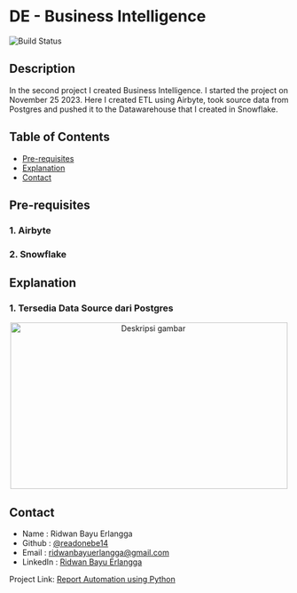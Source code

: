 <!--
<style>
        pre {
            background-color: #f4f4f4;
            padding: 20px;
            border: 1px solid #ddd;
            border-radius: 5px;
            overflow-x: auto;
            position: relative;
            margin: 20px 0;
        }
        code {
            font-family: 'Courier New', Courier, monospace;
            color: #d14;
        }
</style>
-->

# DE - Business Intelligence

![Build Status](https://img.shields.io/badge/build-passing-brightgreen)

## Description
In the second project I created Business Intelligence. I started the project on November 25 2023. Here I created ETL using Airbyte, took source data from Postgres and pushed it to the Datawarehouse that I created in Snowflake.

## Table of Contents
- [Pre-requisites](#pre-requisites)
- [Explanation](#explanation)
- [Contact](#contact)

## Pre-requisites
### 1. Airbyte
### 2. Snowflake

## Explanation
### 1. Tersedia Data Source dari Postgres
<div align="center">
    <img src="https://drive.google.com/uc?id=1330a-5-KwO3mzlEWXpWFNhvElvm9fke2" alt="Deskripsi gambar" width="500" height="300">
</div>

## Contact
- Name          : Ridwan Bayu Erlangga 
- Github        : [@readonebe14](https://github.com/readonebe14)
- Email         : [ridwanbayuerlangga@gmail.com](mailto:ridwanbayuerlangga@gmail.com)
- LinkedIn      : [Ridwan Bayu Erlangga](https://www.linkedin.com/in/ridwanbayuerlangga/)

Project Link: [Report Automation using Python](https://github.com/readonebe14/learn-project/blob/portfolio/project/1.%20Report%20Automation/Project1%20-%20Report%20Automation.ipynb)
